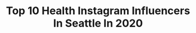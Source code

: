 ---
title: Top 10 Health Instagram Influencers In Seattle In 2020
description: >-
  Find top health Instagram influencers in Seattle in 2020. Most popular hashtags: #health #seattle #family #balance.
platform: Instagram
profiles:
  - username: "ntheurer92"
    fullname: >-
      ℕ𝕚𝕔𝕜 𝕋𝕙𝕖𝕦𝕣𝕖𝕣
    location: "United States"
    followers: 44038
    engagement: 190
    commentsToLikes: 0.023316
    id: ck6txfnccxk6w0j719nzpir4b
    verified: false
    hashtags: "#happy, #turbothedog, #congrats, #travel"
  - username: "mikeyperes"
    fullname: >-
      Mikey Peres | michaelperes.com
    location: "United States"
    followers: 38610
    engagement: 227
    commentsToLikes: 0.115979
    id: ck0w59s4l2lud0i196qwt9pkc
    verified: false
    hashtags: "#stayhome, #wenliang, #mentoring, #deadlyvirus"
  - username: "the_functionalmed_mom"
    fullname: >-
      Andrea IHP BCHHP
    location: "United States"
    followers: 21977
    engagement: 244
    commentsToLikes: 0.238979
    id: ck0vvublxqt220i19a60qngf1
    verified: false
    hashtags: "#spirtuality, #yeast, #candidadiet, #quarantine"
  - username: "autumnsorelle"
    fullname: >-
      Sorelle Hardin
    location: "United States"
    followers: 16270
    engagement: 365
    commentsToLikes: 0.040264
    id: ck8wczbkgd7by0j78cv588bj2
    verified: false
    hashtags: ""
  - username: "everydaystella_"
    fullname: >-
      Stella 💫 WW Ambassador
    location: "United States"
    followers: 59779
    engagement: 101
    commentsToLikes: 0.035534
    id: ck5zm4usblwm10i146uc02vao
    verified: false
    hashtags: "#wwsmartpoint, #happy, #wwfriends, #bettertogether"
  - username: "steakandbuttergal"
    fullname: >-
      The Steak & Butter Gal
    location: "United States"
    followers: 5378
    engagement: 845
    commentsToLikes: 0.131452
    id: ckaouq5681bpp0i78r4rradlb
    verified: false
    hashtags: "#meateater, #transformation, #mediumrare, #ketogenicdiet"
  - username: "thealexishenry"
    fullname: >-
      Lex ⭐️
    location: "United States"
    followers: 28209
    engagement: 247
    commentsToLikes: 0.026560
    id: ck14iilrpfl690i19kq703u98
    verified: false
    hashtags: "#mentalhealth, #quarantiness21, #youswimfromhome, #lailatriespatience"
  - username: "romejohns"
    fullname: >-
      Rome Johnson | Style
    location: "United States"
    followers: 15044
    engagement: 4156
    commentsToLikes: 0.069704
    id: ck8t1v9nix65e0j78gkeeieo6
    verified: false
    hashtags: "#blackparents, #blackdads, #nicugraduate, #trachbaby"
  - username: "mydaintydarlings"
    fullname: >-
      H E A T H E R
    location: "United States"
    followers: 21429
    engagement: 200
    commentsToLikes: 0.079399
    id: ck0vwfbtmtf2k0i19fl29fpw9
    verified: false
    hashtags: "#proudmom, #hatchforsleep, #normalizebreastfeeding, #motherhoodunplugged"
  - username: "lynneliveswell"
    fullname: >-
      Lynne 🍉
    location: "United States"
    followers: 18658
    engagement: 366
    commentsToLikes: 0.016752
    id: ck13azmgwsyv00i19kd0a4ku7
    verified: false
    hashtags: "#internationaldayofhappiness, #bodypositivity, #motivationmonday, #mywwpurple"
---